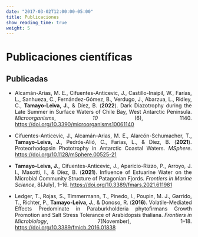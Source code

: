 ```yaml
---
date: "2017-03-02T12:00:00-05:00"
title: Publicaciones
show_reading_time: true
weight: 5
---
```


# Publicaciones científicas

## Publicadas

<div style="text-align: justify"> 

- Alcamán-Arias, M. E., Cifuentes-Anticevic, J., Castillo-Inaipil, W., Farías, L., Sanhueza, C., Fernández-Gómez, B., Verdugo, J., Abarzua, L., Ridley, C., **Tamayo-Leiva, J.**, & Díez, B. (**2022**). Dark Diazotrophy during the Late Summer in Surface Waters of Chile Bay, West Antarctic Peninsula. *Microorganisms*, *10* (6), 1140. https://doi.org/10.3390/microorganisms10061140

- Cifuentes-Anticevic, J., Alcamán-Arias, M. E., Alarcón-Schumacher, T., **Tamayo-Leiva, J.**, Pedrós-Alió, C., Farías, L., & Díez, B. (**2021**). Proteorhodopsin Phototrophy in Antarctic Coastal Waters. *MSphere*. https://doi.org/10.1128/mSphere.00525-21

- **Tamayo-Leiva, J.**, Cifuentes-Anticevic, J., Aparicio-Rizzo, P., Arroyo, J. I., Masotti, I., & Díez, B. (**2021**). Influence of Estuarine Water on the Microbial Community Structure of Patagonian Fjords. *Frontiers in Marine Science*, 8(July), 1–16. https://doi.org/10.3389/fmars.2021.611981

- Ledger, T., Rojas, S., Timmermann, T., Pinedo, I., Poupin, M. J., Garrido, T., Richter, P., **Tamayo-Leiva, J.**, & Donoso, R. (**2016**). Volatile-Mediated Effects Predominate in Paraburkholderia phytofirmans Growth Promotion and Salt Stress Tolerance of Arabidopsis thaliana. *Frontiers in Microbiology*, 7(November), 1–18. https://doi.org/10.3389/fmicb.2016.01838

</div>